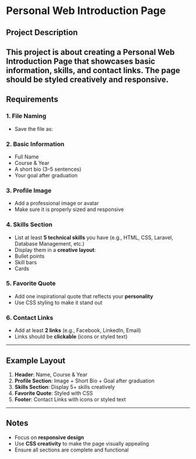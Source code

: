 # Personal Web Introduction Page

## Project Description

## This project is about creating a **Personal Web Introduction Page** that showcases basic information, skills, and contact links. The page should be styled creatively and responsive.

## Requirements

### 1. File Naming

- Save the file as:

### 2. Basic Information

- Full Name
- Course & Year
- A short bio (3–5 sentences)
- Your goal after graduation

### 3. Profile Image

- Add a professional image or avatar
- Make sure it is properly sized and responsive

### 4. Skills Section

- List at least **5 technical skills** you have (e.g., HTML, CSS, Laravel, Database Management, etc.)
- Display them in a **creative layout**:
- Bullet points
- Skill bars
- Cards

### 5. Favorite Quote

- Add one inspirational quote that reflects your **personality**
- Use CSS styling to make it stand out

### 6. Contact Links

- Add at least **2 links** (e.g., Facebook, LinkedIn, Email)
- Links should be **clickable** (icons or styled text)

---

## Example Layout

1. **Header**: Name, Course & Year
2. **Profile Section**: Image + Short Bio + Goal after graduation
3. **Skills Section**: Display 5+ skills creatively
4. **Favorite Quote**: Styled with CSS
5. **Footer**: Contact Links with icons or styled text

---

## Notes

- Focus on **responsive design**
- Use **CSS creativity** to make the page visually appealing
- Ensure all sections are complete and functional
